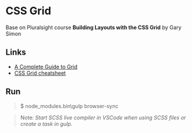 # CSS Grid

Base on Pluralsight course **Building Layouts with the CSS Grid** by Gary Simon

## Links

-   [A Complete Guide to Grid](https://css-tricks.com/snippets/css/complete-guide-grid/)
-   [CSS Grid cheatsheet](https://devhints.io/css-grid)

## Run

> $ node_modules\.bin\gulp browser-sync

> Note: *Start SCSS live compiler in VSCode when using SCSS files or create a task in gulp.*